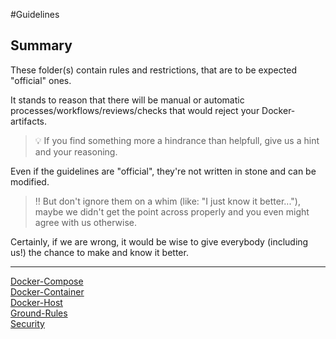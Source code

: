 #Guidelines

## Summary
These folder(s) contain rules and restrictions, that are to be expected "official" ones.

It stands to reason that there will be manual or automatic processes/workflows/reviews/checks that would reject your Docker-artifacts.

> :bulb: If you find something more a hindrance than helpfull, give us a hint and your reasoning.

Even if the guidelines are "official", they're not written in stone and can be modified.

> :bangbang: But don't ignore them on a whim (like: "I just know it better..."), maybe we didn't get the point across properly and you even might agree with us otherwise.

Certainly, if we are wrong, it would be wise to give everybody (including us!) the chance to make and know it better.

---

[Docker-Compose](Docker-Compose)  
[Docker-Container](Docker-Container)  
[Docker-Host](Docker-Host)  
[Ground-Rules](Ground-Rules)  
[Security](Security)  

